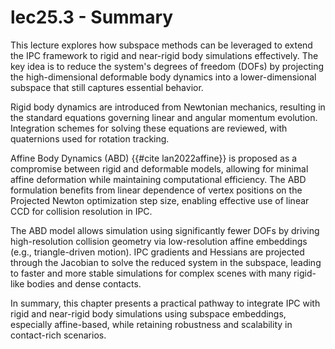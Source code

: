 # lec25.3 - Summary

This lecture explores how subspace methods can be leveraged to extend the IPC framework to rigid and near-rigid body simulations effectively. The key idea is to reduce the system's degrees of freedom (DOFs) by projecting the high-dimensional deformable body dynamics into a lower-dimensional subspace that still captures essential behavior. 

Rigid body dynamics are introduced from Newtonian mechanics, resulting in the standard equations governing linear and angular momentum evolution. Integration schemes for solving these equations are reviewed, with quaternions used for rotation tracking.

Affine Body Dynamics (ABD) {{#cite lan2022affine}} is proposed as a compromise between rigid and deformable models, allowing for minimal affine deformation while maintaining computational efficiency. The ABD formulation benefits from linear dependence of vertex positions on the Projected Newton optimization step size, enabling effective use of linear CCD for collision resolution in IPC.

The ABD model allows simulation using significantly fewer DOFs by driving high-resolution collision geometry via low-resolution affine embeddings (e.g., triangle-driven motion). IPC gradients and Hessians are projected through the Jacobian to solve the reduced system in the subspace, leading to faster and more stable simulations for complex scenes with many rigid-like bodies and dense contacts.

In summary, this chapter presents a practical pathway to integrate IPC with rigid and near-rigid body simulations using subspace embeddings, especially affine-based, while retaining robustness and scalability in contact-rich scenarios.
